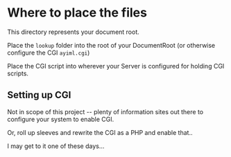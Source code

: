 # Where to place the files


This directory represents your document root.

Place the `lookup` folder into the root of your DocumentRoot
(or otherwise configure the CGI `ayiml.cgi`)

Place the CGI script into wherever your Server is configured for
holding CGI scripts.


## Setting up CGI

Not in scope of this project -- plenty of information sites out there
to configure your system to enable CGI.

Or, roll up sleeves and rewrite the CGI as a PHP and enable that..

I may get to it one of these days...

